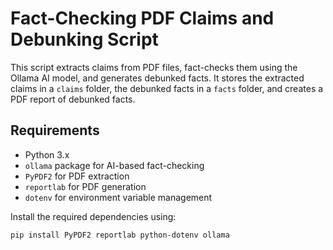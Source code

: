 # Fact-Checking PDF Claims and Debunking Script

This script extracts claims from PDF files, fact-checks them using the Ollama AI model, and generates debunked facts. It stores the extracted claims in a `claims` folder, the debunked facts in a `facts` folder, and creates a PDF report of debunked facts.

## Requirements

- Python 3.x
- `ollama` package for AI-based fact-checking
- `PyPDF2` for PDF extraction
- `reportlab` for PDF generation
- `dotenv` for environment variable management

Install the required dependencies using:

```bash
pip install PyPDF2 reportlab python-dotenv ollama
